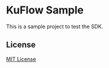 # KuFlow Sample

This is a sample project to test the SDK.

## License

[MIT License](https://github.com/kuflow/kuflow-sdk-python/blob/master/LICENSE)
